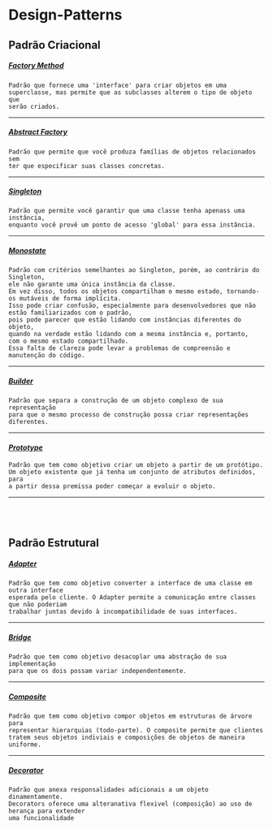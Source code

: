 # Design-Patterns


## Padrão Criacional


##### *<a href="./src/criacional/factory">Factory Method</a>* 

    Padrão que fornece uma 'interface' para criar objetos em uma
    superclasse, mas permite que as subclasses alterem o tipo de objeto que
    serão criados.

---

##### *<a href="./src/criacional/abstractFactory">Abstract Factory</a>*
    Padrão que permite que você produza famílias de objetos relacionados sem 
    ter que especificar suas classes concretas.

---

##### *<a href="./src/criacional/singleton">Singleton</a>*
    Padrão que permite você garantir que uma classe tenha apenass uma instância,
    enquanto você provê um ponto de acesso 'global' para essa instância.

---

##### *<a href="./src/criacional/monostate">Monostate</a>*
    Padrão com critérios semelhantes ao Singleton, porém, ao contrário do Singleton,
    ele não garante uma única instância da classe.
    Em vez disso, todos os objetos compartilham o mesmo estado, tornando-os mutáveis de forma implícita.
    Isso pode criar confusão, especialmente para desenvolvedores que não estão familiarizados com o padrão,
    pois pode parecer que estão lidando com instâncias diferentes do objeto,
    quando na verdade estão lidando com a mesma instância e, portanto,
    com o mesmo estado compartilhado.
    Essa falta de clareza pode levar a problemas de compreensão e manutenção do código.

---

##### *<a href="./src/criacional/builder">Builder</a>*
    Padrão que separa a construção de um objeto complexo de sua representação
    para que o mesmo processo de construção possa criar representações
    diferentes.

---

#### *<a href="./src/criacional/prototype">Prototype</a>*
    Padrão que tem como objetivo criar um objeto a partir de um protótipo.
    Um objeto existente que já tenha um conjunto de atributos definidos, para
    a partir dessa premissa poder começar a evoluir o objeto.

---
<br>
<br>


## Padrão Estrutural

##### *<a href="./src/criacional/adapter">Adapter</a>*

    Padrão que tem como objetivo converter a interface de uma classe em outra interface
    esperada pelo cliente. O Adapter permite a comunicação entre classes que não poderiam
    trabalhar juntas devido à incompatibilidade de suas interfaces.

---

##### *<a href="./src/criacional/bridge">Bridge</a>*

    Padrão que tem como objetivo desacoplar uma abstração de sua implementação
    para que os dois possam variar independentemente.

---

##### *<a href="./src/criacional/composite">Composite</a>*

    Padrão que tem como objetivo compor objetos em estruturas de árvore para
    representar hierarquias (todo-parte). O composite permite que clientes 
    tratem seus objetos indiviais e composições de objetos de maneira uniforme.
---

##### *<a href="./src/criacional/decorator">Decorator</a>*
    Padrão que anexa responsalidades adicionais a um objeto dinamentamente.
    Decorators oferece uma alteranativa flexivel (composição) ao uso de herança para extender
    uma funcionalidade 
